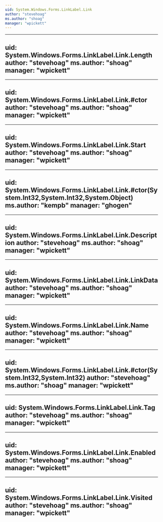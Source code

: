 ```yaml
---
uid: System.Windows.Forms.LinkLabel.Link
author: "stevehoag"
ms.author: "shoag"
manager: "wpickett"
---
```


---
uid: System.Windows.Forms.LinkLabel.Link.Length
author: "stevehoag"
ms.author: "shoag"
manager: "wpickett"
---

---
uid: System.Windows.Forms.LinkLabel.Link.#ctor
author: "stevehoag"
ms.author: "shoag"
manager: "wpickett"
---

---
uid: System.Windows.Forms.LinkLabel.Link.Start
author: "stevehoag"
ms.author: "shoag"
manager: "wpickett"
---

---
uid: System.Windows.Forms.LinkLabel.Link.#ctor(System.Int32,System.Int32,System.Object)
ms.author: "kempb"
manager: "ghogen"
---

---
uid: System.Windows.Forms.LinkLabel.Link.Description
author: "stevehoag"
ms.author: "shoag"
manager: "wpickett"
---

---
uid: System.Windows.Forms.LinkLabel.Link.LinkData
author: "stevehoag"
ms.author: "shoag"
manager: "wpickett"
---

---
uid: System.Windows.Forms.LinkLabel.Link.Name
author: "stevehoag"
ms.author: "shoag"
manager: "wpickett"
---

---
uid: System.Windows.Forms.LinkLabel.Link.#ctor(System.Int32,System.Int32)
author: "stevehoag"
ms.author: "shoag"
manager: "wpickett"
---

---
uid: System.Windows.Forms.LinkLabel.Link.Tag
author: "stevehoag"
ms.author: "shoag"
manager: "wpickett"
---

---
uid: System.Windows.Forms.LinkLabel.Link.Enabled
author: "stevehoag"
ms.author: "shoag"
manager: "wpickett"
---

---
uid: System.Windows.Forms.LinkLabel.Link.Visited
author: "stevehoag"
ms.author: "shoag"
manager: "wpickett"
---

